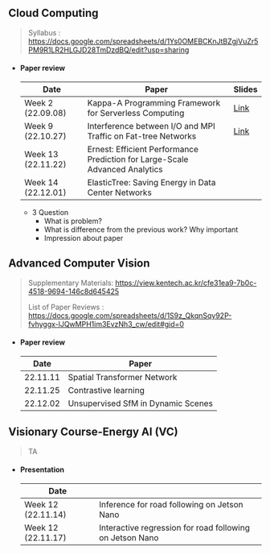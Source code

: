 ## Cloud Computing

> Syllabus : https://docs.google.com/spreadsheets/d/1Ys0OMEBCKnJtBZgjVuZr5PM9R1LR2HLGJD28TmDzdBQ/edit?usp=sharing

- #### Paper review

  | Date               | Paper                                                        | Slides                                                       |
  | ------------------ | ------------------------------------------------------------ | ------------------------------------------------------------ |
  | Week 2 (22.09.08)  | Kappa-A Programming Framework for Serverless Computing       | [Link](https://docs.google.com/presentation/d/1aA12ciK7-HS2VAyBbgx_lIxT39fLgBdT7OEoKc8i8v8/edit?usp=sharing) |
  | Week 9 (22.10.27)  | Interference between I/O and MPI Traffic on Fat-tree Networks | [Link](https://docs.google.com/presentation/d/158OAsaoOxrrR3lLrgYGWEQytzpz_MzWyhbZA0GRAWPw/edit?usp=share_link) |
  | Week 13 (22.11.22) | Ernest: Efficient Performance Prediction for Large-Scale Advanced Analytics |                                                              |
  | Week 14 (22.12.01) | ElasticTree: Saving Energy in Data Center Networks           |                                                              |

  - 3 Question
    - What is problem?
    - What is difference from the previous work? Why important
    - Impression about paper

  

## Advanced Computer Vision

> Supplementary Materials: https://view.kentech.ac.kr/cfe31ea9-7b0c-4518-9694-146c8d645425
>
> List of Paper Reviews : https://docs.google.com/spreadsheets/d/1S9z_QkqnSqy92P-fvhyggx-lJQwMPH1im3EvzNh3_cw/edit#gid=0

- #### Paper review

  | Date     | Paper                              |
  | -------- | ---------------------------------- |
  | 22.11.11 | Spatial Transformer Network        |
  | 22.11.25 | Contrastive learning               |
  | 22.12.02 | Unsupervised SfM in Dynamic Scenes |



## Visionary Course-Energy AI (VC) 

> TA

- #### Presentation

  | Date               |                                                          |
  | ------------------ | -------------------------------------------------------- |
  | Week 12 (22.11.14) | Inference for road following on Jetson Nano              |
  | Week 12 (22.11.17) | Interactive regression for road following on Jetson Nano |



